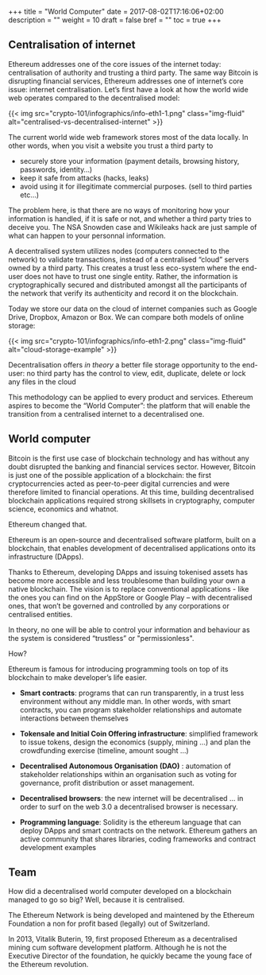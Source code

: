 +++
title = "World Computer"
date = 2017-08-02T17:16:06+02:00
description = ""
weight = 10
draft = false
bref = ""
toc = true
+++


## Centralisation of internet

Ethereum addresses one of the core issues of the internet today: centralisation of authority and trusting a third party. The same way Bitcoin is disrupting financial services, Ethereum addresses one of internet’s core issue: internet centralisation.
Let’s first have a look at how the world wide web operates compared to the decentralised model:

{{< img src="crypto-101/infographics/info-eth1-1.png" class="img-fluid" alt="centralised-vs-decentralised-internet" >}}



The current world wide web framework stores most of the data locally. In other words, when you visit a website you trust a third party to 

*	securely store your information (payment details, browsing history, passwords, identity…)
*	keep it safe from attacks (hacks, leaks)
*	avoid using it for illegitimate commercial purposes. (sell to third parties etc…) 


The problem here, is that there are no ways of monitoring how your information is handled, if it is safe or not, and whether a third party tries to deceive you. 
The NSA Snowden case and Wikileaks hack are just sample of what can happen to your personnal information.


A decentralised system utilizes nodes (computers connected to the network) to validate transactions, instead of a centralised “cloud” servers owned by a third party. 
This creates a trust less eco-system where the end-user does not have to trust one single entity. Rather, the information is cryptographically secured and distributed amongst all the participants of the network that verify its authenticity and record it on the blockchain.

Today we store our data on the cloud of internet companies such as Google Drive, Dropbox, Amazon or Box. We can compare both models of online storage:

{{< img src="crypto-101/infographics/info-eth1-2.png" class="img-fluid" alt="cloud-storage-example" >}}



Decentralisation offers _in theory_ a better file storage opportunity to the end-user: no third party has the control to view, edit, duplicate, delete or lock any files in the cloud

This methodology can be applied to every product and services. Ethereum aspires to become the “World Computer”: the platform that will enable the transition from a centralised internet to a decentralised one.




## World computer



Bitcoin is the first use case of blockchain technology and has without any doubt disrupted the banking and financial services sector. However, Bitcoin is just one of the possible application of a blockchain: the first cryptocurrencies acted as peer-to-peer digital currencies and were therefore limited to financial operations.
At this time, building decentralised blockchain applications required strong skillsets in cryptography, computer science, economics and whatnot.


Ethereum changed that.


Ethereum is an open-source and decentralised software platform, built on a blockchain, that enables development of decentralised applications onto its infrastructure (DApps). 


Thanks to Ethereum, developing DApps and issuing tokenised assets has become more accessible and less troublesome than building your own a native blockchain.
The vision is to replace conventional applications - like the ones you can find on the AppStore or Google Play – with decentralised ones, that won’t be governed and controlled by any corporations or centralised entities. 


In theory, no one will be able to control your information and behaviour as the system is considered “trustless” or "permissionless".




How? 


Ethereum is famous for introducing programming tools on top of its blockchain to make developer’s life easier.


*	**Smart contracts**: programs that can run transparently, in a trust less environment without any middle man. In other words, with smart contracts, you can program stakeholder relationships and automate interactions between themselves


*	**Tokensale and Initial Coin Offering infrastructure**: simplified framework to issue tokens, design the economics (supply, mining …) and plan the crowdfunding exercise (timeline, amount sought …) 

*	**Decentralised Autonomous Organisation (DAO)** : automation of stakeholder relationships within an organisation such as voting for governance, profit distribution or asset management.

*	**Decentralised browsers**: the new internet will be decentralised … in order to surf on the web 3.0 a decentralised browser is necessary.

* **Programming language**: Solidity is the ethereum language that can deploy DApps and smart contracts on the network. Ethereum gathers an active community that shares libraries, coding frameworks and contract development examples




## Team



How did a decentralised world computer developed on a blockchain managed to go so big? Well, because it is centralised.

The Ethereum Network is being developed and maintened by the Ethereum Foundation a non for profit based (legally) out of Switzerland.

In 2013, Vitalik Buterin, 19, first proposed Ethereum as a decentralised mining cum software development platform. Although he is not the Executive Director of the foundation, he quickly became the young face of the Ethereum revolution. 
